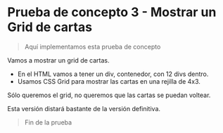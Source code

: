 # Prueba de concepto 3 - Mostrar un Grid de cartas

> Aquí implementamos esta prueba de concepto

Vamos a mostrar un grid de cartas.

- En el HTML vamos a tener un div, contenedor, con 12 divs dentro.
- Usamos CSS Grid para mostrar las cartas en una rejilla de 4x3.

Sólo queremos el grid, no queremos que las cartas se puedan voltear.

Esta versión distará bastante de la versión definitiva.

> Fin de la prueba
